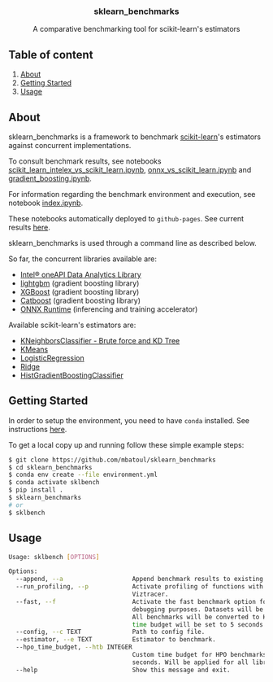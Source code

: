 <p align="center">
  <h3 align="center">sklearn_benchmarks</h3>

  <p align="center">
    A comparative benchmarking tool for scikit-learn's estimators
    <br />
  </p>
</p>

## Table of content

<ol>
  <li><a href="#about-the-project">About</a></li>
  <li><a href="#getting-started">Getting Started</a></li>
  <li><a href="#usage">Usage</a></li>
</ol>

## About

sklearn_benchmarks is a framework to benchmark [scikit-learn](https://github.com/scikit-learn/scikit-learn)'s estimators against concurrent implementations.

To consult benchmark results, see notebooks [scikit_learn_intelex_vs_scikit_learn.ipynb](https://github.com/mbatoul/sklearn_benchmarks/blob/master/scikit_learn_intelex_vs_scikit_learn.ipynb), [onnx_vs_scikit_learn.ipynb](https://github.com/mbatoul/sklearn_benchmarks/blob/master/onnx_vs_scikit_learn.ipynb) and [gradient_boosting.ipynb](https://github.com/mbatoul/sklearn_benchmarks/blob/master/gradient_boosting.ipynb).

For information regarding the benchmark environment and execution, see notebook [index.ipynb](https://github.com/mbatoul/sklearn_benchmarks/blob/master/index.ipynb).

These notebooks automatically deployed to `github-pages`. See current results [here](https://mbatoul.github.io/sklearn_benchmarks/).

sklearn_benchmarks is used through a command line as described below.

So far, the concurrent libraries available are:

- [Intel® oneAPI Data Analytics Library](https://github.com/oneapi-src/oneDAL)
- [lightgbm](https://lightgbm.readthedocs.io/en/latest/index.html) (gradient boosting library)
- [XGBoost](https://xgboost.readthedocs.io/en/latest/) (gradient boosting library)
- [Catboost](https://catboost.ai/) (gradient boosting library)
- [ONNX Runtime](https://github.com/microsoft/onnxruntime) (inferencing and training accelerator)

Available scikit-learn's estimators are:

- [KNeighborsClassifier - Brute force and KD Tree](https://scikit-learn.org/stable/modules/generated/sklearn.neighbors.KNeighborsClassifier.html)
- [KMeans](https://scikit-learn.org/stable/modules/generated/sklearn.cluster.KMeans.html)
- [LogisticRegression](https://scikit-learn.org/stable/modules/generated/sklearn.linear_model.LogisticRegression.html)
- [Ridge](https://scikit-learn.org/stable/modules/generated/sklearn.linear_model.Ridge.html)
- [HistGradientBoostingClassifier](https://scikit-learn.org/stable/modules/generated/sklearn.ensemble.HistGradientBoostingClassifier.html)

## Getting Started

In order to setup the environment, you need to have `conda` installed. See instructions [here](https://conda.io/projects/conda/en/latest/user-guide/install/index.html).

To get a local copy up and running follow these simple example steps:

```sh
$ git clone https://github.com/mbatoul/sklearn_benchmarks
$ cd sklearn_benchmarks
$ conda env create --file environment.yml
$ conda activate sklbench
$ pip install .
$ sklearn_benchmarks
# or
$ sklbench
```

## Usage

```sh
Usage: sklbench [OPTIONS]

Options:
  --append, --a                   Append benchmark results to existing ones.
  --run_profiling, --p            Activate profiling of functions with
                                  Viztracer.
  --fast, --f                     Activate the fast benchmark option for
                                  debugging purposes. Datasets will be small.
                                  All benchmarks will be converted to HPO.HPO
                                  time budget will be set to 5 seconds.
  --config, --c TEXT              Path to config file.
  --estimator, --e TEXT           Estimator to benchmark.
  --hpo_time_budget, --htb INTEGER
                                  Custom time budget for HPO benchmarks in
                                  seconds. Will be applied for all libraries.
  --help                          Show this message and exit.
```

